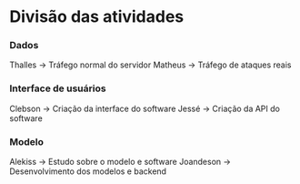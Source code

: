 # Divisão das atividades

### Dados

Thalles -> Tráfego normal do servidor
Matheus -> Tráfego de ataques reais

### Interface de usuários

Clebson -> Criação da interface do software
Jessé -> Criação da API do software

### Modelo

Alekiss -> Estudo sobre o modelo e software
Joandeson -> Desenvolvimento dos modelos e backend